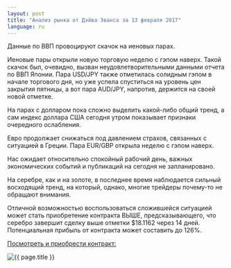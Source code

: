 ```yaml
---
layout: post
title: "Анализ рынка от Дэйва Эванса за 13 февраля 2017"
language: ru
---
```

Данные по ВВП провоцируют скачок на иеновых парах.

Иеновые пары открыли новую торговую неделю с гэпом наверх. Такой скачок был, очевидно, вызван неудовлетворительными данными отчета по ВВП Японии. Пара USD/JPY также отметилась солидным гэпом в начале торгового дня, но уже успела спуститься на уровень цен закрытия пятницы, а вот пара AUD/JPY, напротив, держится на своей новой отметке.

На парах с долларом пока сложно выделить какой-либо общий тренд, а сам индекс доллара США сегодня утром показывает признаки очередного ослабления.

Евро продолжает снижаться под давлением страхов, связанных с ситуацией в Греции. Пара EUR/GBP открыла неделю с гэпом наверх.

Нас ожидает относительно спокойный рабочий день, важных экономических событий и публикаций на сегодня не запланировано.

На серебре, как и на золоте, в последнее время наблюдается сильный восходящий тренд, на который, однако, многие трейдеры почему-то не обращают внимания.

Отличной возможностью воспользоваться сложившейся ситуацией может стать приобретение контракта ВЫШЕ, предсказывающего, что серебро завершит сделку выше отметки $18.1162 через 14 дней. Потенциальная прибыль от контракта может составить до 126%.

<a href="http://record.binary.com/_bivVDfg8lHux76XffYA0JmNd7ZgqdRLk/1/?market=metals&amp;duration_amount=14&amp;duration_units=d&amp;amount=10&amp;amount_type=payout&amp;expiry_type=duration&amp;underlying=frxXAGUSD&amp;formname=higherlower&amp;barrier=18.1162&amp;s=1&amp;t=RcWwlD7SryDsNnxnKFWo8Z0co5lt24DG" target="_blank">Посмотреть и приобрести контракт:</a>

<img class="post-image" src="{{ site.url }}/images/2017-02-13_07-36-58.jpg" alt="{{ page.title }}">